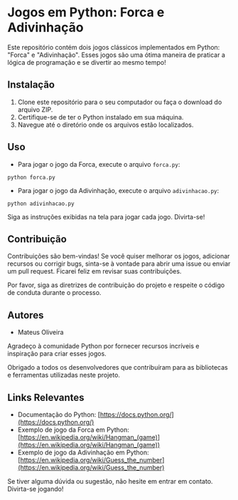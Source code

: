 # Jogos em Python: Forca e Adivinhação

Este repositório contém dois jogos clássicos implementados em Python: "Forca" e "Adivinhação". Esses jogos são uma ótima maneira de praticar a lógica de programação e se divertir ao mesmo tempo!

## Instalação

1. Clone este repositório para o seu computador ou faça o download do arquivo ZIP.
2. Certifique-se de ter o Python instalado em sua máquina.
3. Navegue até o diretório onde os arquivos estão localizados.

## Uso

- Para jogar o jogo da Forca, execute o arquivo `forca.py`:
```
python forca.py
```

- Para jogar o jogo da Adivinhação, execute o arquivo `adivinhacao.py`:
```
python adivinhacao.py
```

Siga as instruções exibidas na tela para jogar cada jogo. Divirta-se!

## Contribuição

Contribuições são bem-vindas! Se você quiser melhorar os jogos, adicionar recursos ou corrigir bugs, sinta-se à vontade para abrir uma issue ou enviar um pull request. Ficarei feliz em revisar suas contribuições.

Por favor, siga as diretrizes de contribuição do projeto e respeite o código de conduta durante o processo.

## Autores

- Mateus Oliveira

Agradeço à comunidade Python por fornecer recursos incríveis e inspiração para criar esses jogos.

Obrigado a todos os desenvolvedores que contribuíram para as bibliotecas e ferramentas utilizadas neste projeto.

## Links Relevantes

- Documentação do Python: [https://docs.python.org/](https://docs.python.org/)
- Exemplo de jogo da Forca em Python: [https://en.wikipedia.org/wiki/Hangman_(game)](https://en.wikipedia.org/wiki/Hangman_(game))
- Exemplo de jogo da Adivinhação em Python: [https://en.wikipedia.org/wiki/Guess_the_number](https://en.wikipedia.org/wiki/Guess_the_number)

Se tiver alguma dúvida ou sugestão, não hesite em entrar em contato. Divirta-se jogando!
